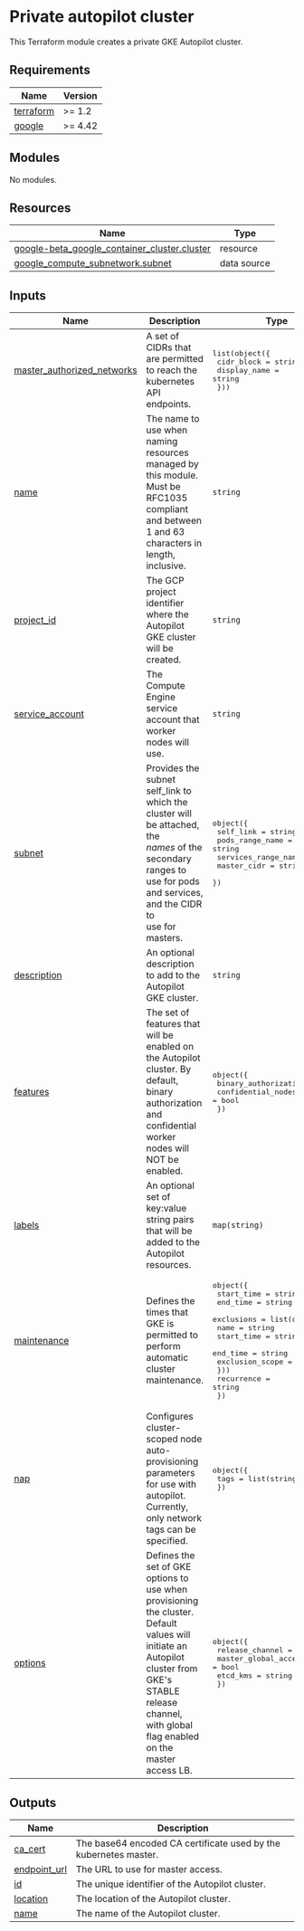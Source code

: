 # Private autopilot cluster

This Terraform module creates a private GKE Autopilot cluster.

<!-- markdownlint-disable MD033 MD034-->
<!-- BEGINNING OF PRE-COMMIT-TERRAFORM DOCS HOOK -->
## Requirements

| Name | Version |
|------|---------|
| <a name="requirement_terraform"></a> [terraform](#requirement\_terraform) | >= 1.2 |
| <a name="requirement_google"></a> [google](#requirement\_google) | >= 4.42 |

## Modules

No modules.

## Resources

| Name | Type |
|------|------|
| [google-beta_google_container_cluster.cluster](https://registry.terraform.io/providers/hashicorp/google-beta/latest/docs/resources/google_container_cluster) | resource |
| [google_compute_subnetwork.subnet](https://registry.terraform.io/providers/hashicorp/google/latest/docs/data-sources/compute_subnetwork) | data source |

## Inputs

| Name | Description | Type | Default | Required |
|------|-------------|------|---------|:--------:|
| <a name="input_master_authorized_networks"></a> [master\_authorized\_networks](#input\_master\_authorized\_networks) | A set of CIDRs that are permitted to reach the kubernetes API endpoints. | <pre>list(object({<br>    cidr_block   = string<br>    display_name = string<br>  }))</pre> | n/a | yes |
| <a name="input_name"></a> [name](#input\_name) | The name to use when naming resources managed by this module. Must be RFC1035<br>compliant and between 1 and 63 characters in length, inclusive. | `string` | n/a | yes |
| <a name="input_project_id"></a> [project\_id](#input\_project\_id) | The GCP project identifier where the Autopilot GKE cluster will be created. | `string` | n/a | yes |
| <a name="input_service_account"></a> [service\_account](#input\_service\_account) | The Compute Engine service account that worker nodes will use. | `string` | n/a | yes |
| <a name="input_subnet"></a> [subnet](#input\_subnet) | Provides the subnet self\_link to which the cluster will be attached, the<br>*names* of the secondary ranges to use for pods and services, and the CIDR to<br>use for masters. | <pre>object({<br>    self_link           = string<br>    pods_range_name     = string<br>    services_range_name = string<br>    master_cidr         = string<br>  })</pre> | n/a | yes |
| <a name="input_description"></a> [description](#input\_description) | An optional description to add to the Autopilot GKE cluster. | `string` | `null` | no |
| <a name="input_features"></a> [features](#input\_features) | The set of features that will be enabled on the Autopilot cluster. By default,<br>binary authorization and confidential worker nodes will NOT be enabled. | <pre>object({<br>    binary_authorization = bool<br>    confidential_nodes   = bool<br>  })</pre> | <pre>{<br>  "binary_authorization": false,<br>  "confidential_nodes": false<br>}</pre> | no |
| <a name="input_labels"></a> [labels](#input\_labels) | An optional set of key:value string pairs that will be added to the Autopilot<br>resources. | `map(string)` | `{}` | no |
| <a name="input_maintenance"></a> [maintenance](#input\_maintenance) | Defines the times that GKE is permitted to perform automatic cluster maintenance. | <pre>object({<br>    start_time = string<br>    end_time   = string<br>    exclusions = list(object({<br>      name            = string<br>      start_time      = string<br>      end_time        = string<br>      exclusion_scope = string<br>    }))<br>    recurrence = string<br>  })</pre> | <pre>{<br>  "end_time": "",<br>  "exclusions": [],<br>  "recurrence": "",<br>  "start_time": "05:00"<br>}</pre> | no |
| <a name="input_nap"></a> [nap](#input\_nap) | Configures cluster-scoped node auto-provisioning parameters for use with autopilot.<br>Currently, only network tags can be specified. | <pre>object({<br>    tags = list(string)<br>  })</pre> | `null` | no |
| <a name="input_options"></a> [options](#input\_options) | Defines the set of GKE options to use when provisioning the cluster. Default<br>values will initiate an Autopilot cluster from GKE's STABLE release channel,<br>with global flag enabled on the master access LB. | <pre>object({<br>    release_channel      = string<br>    master_global_access = bool<br>    etcd_kms             = string<br>  })</pre> | <pre>{<br>  "etcd_kms": null,<br>  "master_global_access": true,<br>  "release_channel": "STABLE"<br>}</pre> | no |

## Outputs

| Name | Description |
|------|-------------|
| <a name="output_ca_cert"></a> [ca\_cert](#output\_ca\_cert) | The base64 encoded CA certificate used by the kubernetes master. |
| <a name="output_endpoint_url"></a> [endpoint\_url](#output\_endpoint\_url) | The URL to use for master access. |
| <a name="output_id"></a> [id](#output\_id) | The unique identifier of the Autopilot cluster. |
| <a name="output_location"></a> [location](#output\_location) | The location of the Autopilot cluster. |
| <a name="output_name"></a> [name](#output\_name) | The name of the Autopilot cluster. |
<!-- END OF PRE-COMMIT-TERRAFORM DOCS HOOK -->
<!-- markdownlint-enable MD033 MD034 -->
